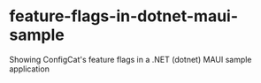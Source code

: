 # feature-flags-in-dotnet-maui-sample
Showing ConfigCat's feature flags in a .NET (dotnet) MAUI sample application
